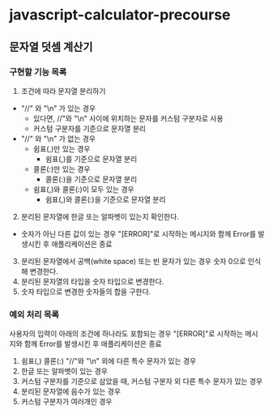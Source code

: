 # javascript-calculator-precourse

## 문자열 덧셈 계산기

### 구현할 기능 목록

1. 조건에 따라 문자열 분리하기

- "//" 와 "\n" 가 있는 경우
  - 있다면, //"와 "\n" 사이에 위치하는 문자를 커스텀 구분자로 사용
  - 커스텀 구분자를 기준으로 문자열 분리
- "//" 와 "\n" 가 없는 경우
  - 쉼표(,)만 있는 경우
    - 쉼표(,)를 기준으로 문자열 분리
  - 콜론(:)만 있는 경우
    - 콜론(:)을 기준으로 문자열 분리
  - 쉼표(,)와 콜론(:)이 모두 있는 경우
    - 쉼표(,)와 콜론(:)을 기준으로 문자열 분리

2. 분리된 문자열에 한글 또는 알파벳이 있는지 확인한다.

- 숫자가 아닌 다른 값이 있는 경우 "[ERROR]"로 시작하는 메시지와 함께 Error를 발생시킨 후 애플리케이션은 종료

3. 분리된 문자열에서 공백(white space) 또는 빈 문자가 있는 경우 숫자 0으로 인식해 변경한다.
4. 분리된 문자열의 타입을 숫자 타입으로 변경한다.
5. 숫자 타입으로 변경한 숫자들의 합을 구한다.

### 예외 처리 목록

사용자의 입력이 아래의 조건에 하나라도 포함되는 경우 "[ERROR]"로 시작하는 메시지와 함께 Error를 발생시킨 후 애플리케이션은 종료

1. 쉼표(,) 콜론(:) "//"와 "\n" 외에 다른 특수 문자가 있는 경우
2. 한글 또는 알파벳이 있는 경우
3. 커스텀 구분자를 기준으로 삼았을 때, 커스텀 구분자 외 다른 특수 문자가 있는 경우
4. 분리된 문자열에 음수가 있는 경우
5. 커스텀 구분자가 여러개인 경우

